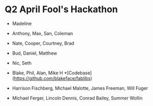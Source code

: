 # Q2 April Fool's Hackathon

* Madeline

* Anthony, Max, San, Coleman

* Nate, Cooper, Courtney, Brad

* Bud, Daniel, Matthew

* Nic, Seth

* Blake, Phil, Alan, Mike H
  *[Codebase] (https://github.com/blakeface/fablibs)

* Harrison Fischberg, Michael Malotte, James Freeman, Will Fuger

* Michael Ferger, Lincoln Dennis, Conrad Bailey, Summer Wollin
